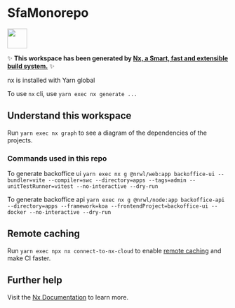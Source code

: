 # SfaMonorepo

<a alt="Nx logo" href="https://nx.dev" target="_blank" rel="noreferrer"><img src="https://raw.githubusercontent.com/nrwl/nx/master/images/nx-logo.png" width="45"></a>

✨ **This workspace has been generated by [Nx, a Smart, fast and extensible build system.](https://nx.dev)** ✨

nx is installed with Yarn global

To use `nx` cli, use `yarn exec nx generate ... `

## Understand this workspace

Run `yarn exec nx graph` to see a diagram of the dependencies of the projects.

### Commands used in this repo
To generate backoffice ui
`yarn exec nx g @nrwl/web:app backoffice-ui --bundler=vite --compiler=swc --directory=apps --tags=admin --unitTestRunner=vitest --no-interactive --dry-run`

To generate backoffice api
`yarn exec nx g @nrwl/node:app backoffice-api --directory=apps --framework=koa --frontendProject=backoffice-ui --docker --no-interactive --dry-run`

## Remote caching

Run `yarn exec npx nx connect-to-nx-cloud` to enable [remote caching](https://nx.app) and make CI faster.

## Further help

Visit the [Nx Documentation](https://nx.dev) to learn more.
